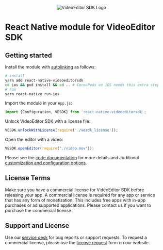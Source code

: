 <p align="center">
  <img src="https://video.photoeditorsdk.com/assets/img/vesdk-logo-s.svg" alt="VideoEditor SDK Logo"/>
</p>

# React Native module for VideoEditor SDK

## Getting started

Install the module with [autolinking](https://github.com/react-native-community/cli/blob/master/docs/autolinking.md) as follows:

```sh
# install
yarn add react-native-videoeditorsdk
cd ios && pod install && cd .. # CocoaPods on iOS needs this extra step
# run
yarn react-native run-ios
```

Import the module in your `App.js`:

```js
import {Configuration, VESDK} from 'react-native-videoeditorsdk';
```

Unlock VideoEditor SDK with a license file:

```js
VESDK.unlockWithLicense(require('./vesdk_license'));
```

Open the editor with a video:

```js
VESDK.openEditor(require('./video.mov'));
```

Please see the [code documentation](./index.d.ts) for more details and additional [customization and configuration options](./configuration.ts).

## License Terms

Make sure you have a commercial license for VideoEditor SDK before releasing your app.
A commercial license is required for any app or service that has any form of monetization: This includes free apps with in-app purchases or ad supported applications. Please contact us if you want to purchase the commercial license.

## Support and License

Use our [service desk](https://support.videoeditorsdk.com) for bug reports or support requests. To request a commercial license, please use the [license request](https://account.photoeditorsdk.com/pricing?product=vesdk) form on our website.
